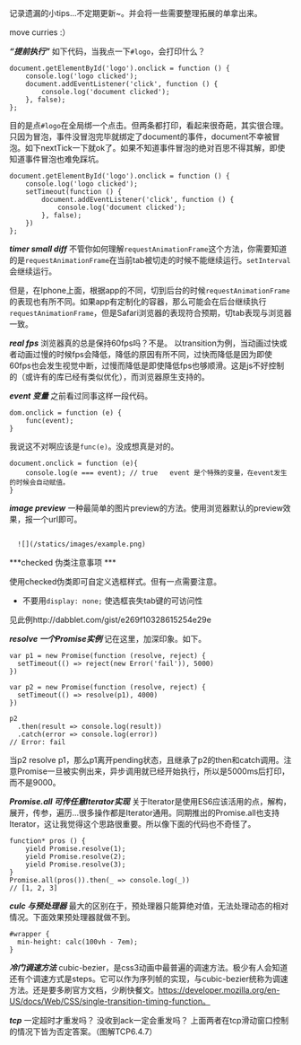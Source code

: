 记录遗漏的小tips...不定期更新~。并会将一些需要整理拓展的单拿出来。

move curries :）

***“提前执行”***
如下代码，当我点一下`#logo`，会打印什么？
```
document.getElementById('logo').onclick = function () {
	console.log('logo clicked');
    document.addEventListener('click', function () {
        console.log('document clicked');
    }, false);
};
```
目的是点`#logo`在全局绑一个点击。但两条都打印，看起来很奇葩，其实很合理。只因为冒泡，事件没冒泡完毕就绑定了document的事件，document不幸被冒泡。如下nextTick一下就ok了。如果不知道事件冒泡的绝对百思不得其解，即使知道事件冒泡也难免踩坑。
```
document.getElementById('logo').onclick = function () {
	console.log('logo clicked');
	setTimeout(function () {
		document.addEventListener('click', function () {
            console.log('document clicked');
        }, false);
	})
};
```

***timer small diff***
不管你如何理解`requestAnimationFrame`这个方法，你需要知道的是`requestAnimationFrame`在当前tab被切走的时候不能继续运行。`setInterval`会继续运行。

但是，在Iphone上面，根据app的不同，切到后台的时候`requestAnimationFrame`的表现也有所不同。如果app有定制化的容器，那么可能会在后台继续执行`requestAnimationFrame`，但是Safari浏览器的表现符合预期，切tab表现与浏览器一致。

***real fps***
浏览器真的总是保持60fps吗？不是。
以transition为例，当动画过快或者动画过慢的时候fps会降低，降低的原因有所不同，过快而降低是因为即使60fps也会发生视觉中断，过慢而降低是即使降低fps也够顺滑。这是js不好控制的（或许有的库已经有类似优化），而浏览器原生支持的。

***event 变量***
之前看过同事这样一段代码。
```
dom.onclick = function (e) {
    func(event);
}
```
我说这不对啊应该是`func(e)`。没成想真是对的。
```
document.onclick = function (e){
	console.log(e === event); // true   event 是个特殊的变量，在event发生的时候会自动赋值。
}
```
***image preview***
一种最简单的图片preview的方法。使用浏览器默认的preview效果，报一个url即可。
```html

  ![](/statics/images/example.png)

```

***checked 伪类注意事项 ***

使用checked伪类即可自定义选框样式。但有一点需要注意。
- 不要用`display: none;` 使选框丧失tab键的可访问性

见此例http://dabblet.com/gist/e269f10328615254e29e

***resolve 一个Promise实例***
记在这里，加深印象。如下。
```
var p1 = new Promise(function (resolve, reject) {
  setTimeout(() => reject(new Error('fail')), 5000)
})

var p2 = new Promise(function (resolve, reject) {
  setTimeout(() => resolve(p1), 4000)
})

p2
  .then(result => console.log(result))
  .catch(error => console.log(error))
// Error: fail
```
当p2 resolve p1，那么p1离开pending状态，且继承了p2的then和catch调用。注意Promise一旦被实例出来，异步调用就已经开始执行，所以是5000ms后打印，而不是9000。

***Promise.all 可传任意Iterator实现***
关于Iterator是使用ES6应该活用的点，解构，展开，传参，遍历...很多操作都是Iterator通用。同期推出的Promise.all也支持Iterator，这让我觉得这个思路很重要。所以像下面的代码也不奇怪了。
```
function* pros () {
	yield Promise.resolve(1);
	yield Promise.resolve(2);
	yield Promise.resolve(3);	
}
Promise.all(pros()).then(_ => console.log(_))
// [1, 2, 3]
```

***culc 与预处理器***
最大的区别在于，预处理器只能算绝对值，无法处理动态的相对情况。下面效果预处理器就做不到。
```
#wrapper {
  min-height: calc(100vh - 7em);
}
```
***冷门调速方法***
cubic-bezier，是css3动画中最普遍的调速方法。极少有人会知道还有个调速方式是steps。它可以作为序列帧的实现，与cubic-bezier统称为调速方法。还是要多刷官方文档，少刷快餐文。https://developer.mozilla.org/en-US/docs/Web/CSS/single-transition-timing-function。

***tcp***
一定超时才重发吗？
没收到ack一定会重发吗？
上面两者在tcp滑动窗口控制的情况下皆为否定答案。（图解TCP6.4.7）